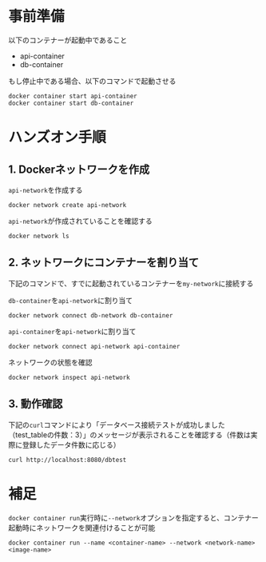 # 事前準備
以下のコンテナーが起動中であること
- api-container
- db-container

もし停止中である場合、以下のコマンドで起動させる
```
docker container start api-container
docker container start db-container
```

# ハンズオン手順

## 1. Dockerネットワークを作成
`api-network`を作成する
```
docker network create api-network
```

`api-network`が作成されていることを確認する
```
docker network ls
```

## 2. ネットワークにコンテナーを割り当て
下記のコマンドで、すでに起動されているコンテナーを`my-network`に接続する

`db-container`を`api-network`に割り当て
```
docker network connect db-network db-container
```

`api-container`を`api-network`に割り当て
```
docker network connect api-network api-container
```

ネットワークの状態を確認
```
docker network inspect api-network
```

## 3. 動作確認
下記の`curl`コマンドにより「データベース接続テストが成功しました（test_tableの件数：3）」のメッセージが表示されることを確認する（件数は実際に登録したデータ件数に応じる）

```
curl http://localhost:8080/dbtest
```

# 補足
`docker container run`実行時に`--network`オプションを指定すると、コンテナー起動時にネットワークを関連付けることが可能

```
docker container run --name <container-name> --network <network-name> <image-name>
```
